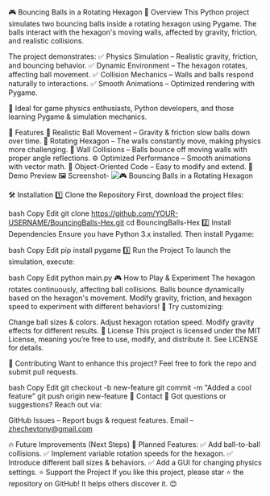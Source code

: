 🎮 Bouncing Balls in a Rotating Hexagon
📌 Overview
This Python project simulates two bouncing balls inside a rotating hexagon using Pygame. The balls interact with the hexagon's moving walls, affected by gravity, friction, and realistic collisions.

The project demonstrates:
✅ Physics Simulation – Realistic gravity, friction, and bouncing behavior.
✅ Dynamic Environment – The hexagon rotates, affecting ball movement.
✅ Collision Mechanics – Walls and balls respond naturally to interactions.
✅ Smooth Animations – Optimized rendering with Pygame.

🔹 Ideal for game physics enthusiasts, Python developers, and those learning Pygame & simulation mechanics.

🚀 Features
🎯 Realistic Ball Movement – Gravity & friction slow balls down over time.
🔄 Rotating Hexagon – The walls constantly move, making physics more challenging.
🏀 Wall Collisions – Balls bounce off moving walls with proper angle reflections.
⚙️ Optimized Performance – Smooth animations with vector math.
🎨 Object-Oriented Code – Easy to modify and extend.
📸 Demo Preview
🖼️ Screenshot- ![🎮 Bouncing Balls in a Rotating Hexagon](https://github.com/user-attachments/assets/c0f762c5-4d58-44a1-822b-72929d65fc06)



🛠️ Installation
1️⃣ Clone the Repository
First, download the project files:

bash
Copy
Edit
git clone https://github.com/YOUR-USERNAME/BouncingBalls-Hex.git
cd BouncingBalls-Hex
2️⃣ Install Dependencies
Ensure you have Python 3.x installed. Then install Pygame:

bash
Copy
Edit
pip install pygame
3️⃣ Run the Project
To launch the simulation, execute:

bash
Copy
Edit
python main.py
🎮 How to Play & Experiment
The hexagon rotates continuously, affecting ball collisions.
Balls bounce dynamically based on the hexagon's movement.
Modify gravity, friction, and hexagon speed to experiment with different behaviors!
🔧 Try customizing:

Change ball sizes & colors.
Adjust hexagon rotation speed.
Modify gravity effects for different results.
📜 License
This project is licensed under the MIT License, meaning you’re free to use, modify, and distribute it. See LICENSE for details.

🌟 Contributing
Want to enhance this project? Feel free to fork the repo and submit pull requests.

bash
Copy
Edit
git checkout -b new-feature
git commit -m "Added a cool feature"
git push origin new-feature
📩 Contact
💬 Got questions or suggestions? Reach out via:

GitHub Issues – Report bugs & request features.
Email – zhechevtony@gmail.com


🔥 Future Improvements (Next Steps)
🚀 Planned Features:
✅ Add ball-to-ball collisions.
✅ Implement variable rotation speeds for the hexagon.
✅ Introduce different ball sizes & behaviors.
✅ Add a GUI for changing physics settings.
⭐ Support the Project
If you like this project, please star ⭐ the repository on GitHub! It helps others discover it. 😊

